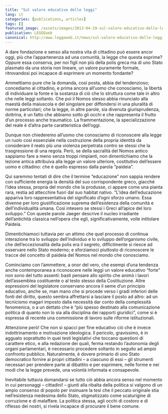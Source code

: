 ```yaml
---
title: "Sul valore educativo delle leggi"
lang: it
categories: [publications, articles]
tags: []
featured_image: /assets/images/2013-04-29-sul-valore-educativo-delle-leggi.jpg
publication: LEGGEweb
canonical: http://www.leggeweb.it/news/sul-valore-educativo-delle-leggi-9542.html
---
```


A dare fondazione e senso alla nostra vita di cittadino può essere ancor oggi, più che l’appartenenza ad una comunità, la legge che questa esprime? Oppure essa conserva, per noi figli non più della polis greca ma di uno Stato plasmato da una storia non lineare, un valore puramente formale, ritrovandosi poi incapace di esprimere un momento fondante?

Ammettiamo pure che la domanda, così posta, abbia del tendenzioso; concediamo al cittadino, e prima ancora all’uomo che conosciamo, la libertà di individuare la fonte e la sostanza di ciò che lo struttura come tale in altro che nelle leggi soltanto. Che poi il Nomos stesso abbia rinunciato alla maestà della maiuscola e del singolare per diffondersi in una pluralità di norme particolari; che la legge, in altre parole, sia divenuta giurisprudenza, dottrina, è un fatto che abbiamo sotto gli occhi e che rappresenta il frutto d’un processo anche traumatico. La frammentazione, la specializzazione del reale è d’altra parte caratteristica dell’oggi.

Dunque non chiederemo all’uomo che conosciamo di riconoscere alla legge un ruolo così essenziale nella costruzione della propria identità da considerare il reato più una violenza perpetrata contro se stessi che la trasgressione di una regola. Però, se della sacralità del Nomos antico sappiamo fare a meno senza troppi rimpianti, non dimentichiamo che la lezione antica attribuiva alla legge un valore ulteriore, costitutivo dell’essere uomo e cittadino: che è quello espresso dalla parola “paideia”.

Qui saremmo tentati di dire che il termine “educazione” non sappia rendere con sufficiente energia la densità del suo corrispondente greco, giacché l’idea stessa, propria del mondo che la produsse, ci appare come una pianta rara, restia ad attecchire fuori dal suo habitat nativo. “L’idea dell’educazione appariva loro rappresentativa del significato d’ogni sforzo umano. Essa divenne per loro giustificazione suprema dell’esistenza della comunità e dell’individualità umana. Così intesero se stessi i Greci all’apice del loro sviluppo.” Con queste parole Jaeger descrive il nucleo irradiante dell’antichità classica nell’opera che egli, significativamente, volle intitolare Paideia.

Dimentichiamoci tuttavia per un attimo che quel processo di continua interazione tra lo sviluppo dell’individuo e lo sviluppo dell’organismo civile, che dell’eccezionalità della polis era il segreto, difficilmente si riesce ad osservare nello Stato moderno; e sforziamoci piuttosto di riconoscere le tracce del concetto di paideia del Nomos nel mondo che conosciamo.

Cominciamo con l’ammettere, a onor del vero, che esempi d’una tendenza anche contemporanea a riconoscere nelle leggi un valore educativo “forte” non sono del tutto assenti: basti pensare allo spirito che animò i lavori dell’assemblea costituente o al testo stesso della Costituzione. Altre espressioni del legislatore conservano ancora il seme d’un principio educativo, anche se, man mano che si procede verso i gradi inferiori delle fonti del diritto, questo sembra affrettarsi a lasciare il posto ad altro: ad un tecnicismo magari imposto dalla necessità dar conto della complessità fenomenica, o a un dettato che è “più spesso destinato alla comunicazione politica di quanto non lo sia alla disciplina dei rapporti giuridici”, come si è espressa di recente una commissione di lavoro sulle riforme istituzionali.

Attenzione però! Che non si spacci per fine educativo ciò che è invece indottrinamento e motivazione ideologica. Il pericolo, gravissimo, è in agguato soprattutto in quei testi legislativi che toccano questioni di carattere etico, e alla redazione dei quali, ferma restando l’autonomia degli organi parlamentari, è necessario procedere soltanto in seguito ad ampio confronto pubblico. Naturalmente, è dovere primario di uno Stato democratico fornire ai propri cittadini – a ciascuno di essi – gli strumenti necessari per prendere parte al dibattito e per esprimere, nelle forme e nei modi che la legge prevede, una volontà informata e consapevole.

Inevitabile tuttavia domandarsi se tutto ciò abbia ancora senso nel momento in cui personaggi – cittadini! – giunti alla ribalta della politica si valgono di un ampio consenso di popolo per insinuare la tesi che il peccato originale stia nell’esistenza medesima dello Stato, stigmatizzato come scaturigine di corruzione e di malaffare. La politica stessa, agli occhi di costoro e di riflesso dei nostri, si rivela incapace di procurare il bene comune.
